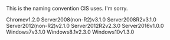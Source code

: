 This is the naming convention CIS uses. I'm sorry.

Chromev1.2.0
Server2008(non-R2)v3.1.0
Server2008R2v3.1.0
Server2012(non-R2)v2.1.0
Server2012R2v2.3.0
Server2016v1.0.0
Windows7v3.1.0
Windows8.1v2.3.0
Windows10v1.3.0
